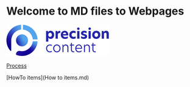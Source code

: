 # Welcome to MD files to Webpages
![](Precision-logo.png)  

[Process](Process.md)  

[HowTo items](How to items.md)


